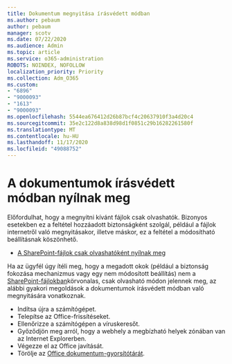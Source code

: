 ```yaml
---
title: Dokumentum megnyitása írásvédett módban
ms.author: pebaum
author: pebaum
manager: scotv
ms.date: 07/22/2020
ms.audience: Admin
ms.topic: article
ms.service: o365-administration
ROBOTS: NOINDEX, NOFOLLOW
localization_priority: Priority
ms.collection: Adm_O365
ms.custom:
- "6896"
- "9000093"
- "1613"
- "9000093"
ms.openlocfilehash: 5544ea676412d26b87bcf4c20637910f3a4d20c4
ms.sourcegitcommit: 35e2c122d8a838d98d1f0851c29b16282261580f
ms.translationtype: MT
ms.contentlocale: hu-HU
ms.lasthandoff: 11/17/2020
ms.locfileid: "49088752"
---
```

# <a name="documents-opening-in-read-only"></a>A dokumentumok írásvédett módban nyílnak meg

Előfordulhat, hogy a megnyitni kívánt fájlok csak olvashatók. Bizonyos esetekben ez a feltétel hozzáadott biztonságként szolgál, például a fájlok internetről való megnyitásakor, illetve máskor, ez a feltétel a módosítható beállításnak köszönhető.

- [A SharePoint-fájlok csak olvashatóként nyílnak meg](https://docs.microsoft.com/sharepoint/troubleshoot/lists-and-libraries/files-open-as-read-only-and-cannot-check-in-or-out)

Ha az ügyfél úgy ítéli meg, hogy a megadott okok (például a biztonság fokozása mechanizmus vagy egy nem módosított beállítás) nem a [SharePoint-fájlokban](https://docs.microsoft.com/sharepoint/troubleshoot/lists-and-libraries/files-open-as-read-only-and-cannot-check-in-or-out)körvonalas, csak olvasható módon jelennek meg, az alábbi gyakori megoldások a dokumentumok írásvédett módban való megnyitására vonatkoznak.

- Indítsa újra a számítógépet.
- Telepítse az Office-frissítéseket.
- Ellenőrizze a számítógépen a víruskeresőt.
- Győződjön meg arról, hogy a webhely a megbízható helyek zónában van az Internet Explorerben.
- Végezze el az Office javítását.
- Törölje az [Office dokumentum-gyorsítótárát](https://support.microsoft.com/office/delete-your-office-document-cache-b1d3765e-d71b-4bb8-99ca-acd22c42995d?ui=en-us&rs=en-us&ad=us).

